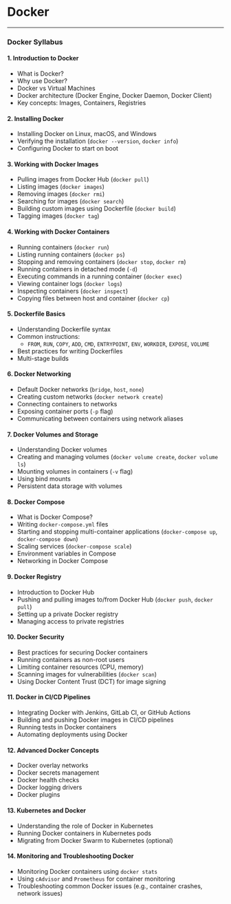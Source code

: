# Docker

---

### **Docker Syllabus**

#### **1. Introduction to Docker**
   - What is Docker?
   - Why use Docker?
   - Docker vs Virtual Machines
   - Docker architecture (Docker Engine, Docker Daemon, Docker Client)
   - Key concepts: Images, Containers, Registries

#### **2. Installing Docker**
   - Installing Docker on Linux, macOS, and Windows
   - Verifying the installation (`docker --version`, `docker info`)
   - Configuring Docker to start on boot

#### **3. Working with Docker Images**
   - Pulling images from Docker Hub (`docker pull`)
   - Listing images (`docker images`)
   - Removing images (`docker rmi`)
   - Searching for images (`docker search`)
   - Building custom images using Dockerfile (`docker build`)
   - Tagging images (`docker tag`)

#### **4. Working with Docker Containers**
   - Running containers (`docker run`)
   - Listing running containers (`docker ps`)
   - Stopping and removing containers (`docker stop`, `docker rm`)
   - Running containers in detached mode (`-d`)
   - Executing commands in a running container (`docker exec`)
   - Viewing container logs (`docker logs`)
   - Inspecting containers (`docker inspect`)
   - Copying files between host and container (`docker cp`)

#### **5. Dockerfile Basics**
   - Understanding Dockerfile syntax
   - Common instructions:
     - `FROM`, `RUN`, `COPY`, `ADD`, `CMD`, `ENTRYPOINT`, `ENV`, `WORKDIR`, `EXPOSE`, `VOLUME`
   - Best practices for writing Dockerfiles
   - Multi-stage builds

#### **6. Docker Networking**
   - Default Docker networks (`bridge`, `host`, `none`)
   - Creating custom networks (`docker network create`)
   - Connecting containers to networks
   - Exposing container ports (`-p` flag)
   - Communicating between containers using network aliases

#### **7. Docker Volumes and Storage**
   - Understanding Docker volumes
   - Creating and managing volumes (`docker volume create`, `docker volume ls`)
   - Mounting volumes in containers (`-v` flag)
   - Using bind mounts
   - Persistent data storage with volumes

#### **8. Docker Compose**
   - What is Docker Compose?
   - Writing `docker-compose.yml` files
   - Starting and stopping multi-container applications (`docker-compose up`, `docker-compose down`)
   - Scaling services (`docker-compose scale`)
   - Environment variables in Compose
   - Networking in Docker Compose

#### **9. Docker Registry**
   - Introduction to Docker Hub
   - Pushing and pulling images to/from Docker Hub (`docker push`, `docker pull`)
   - Setting up a private Docker registry
   - Managing access to private registries

#### **10. Docker Security**
   - Best practices for securing Docker containers
   - Running containers as non-root users
   - Limiting container resources (CPU, memory)
   - Scanning images for vulnerabilities (`docker scan`)
   - Using Docker Content Trust (DCT) for image signing

#### **11. Docker in CI/CD Pipelines**
   - Integrating Docker with Jenkins, GitLab CI, or GitHub Actions
   - Building and pushing Docker images in CI/CD pipelines
   - Running tests in Docker containers
   - Automating deployments using Docker

#### **12. Advanced Docker Concepts**
   - Docker overlay networks
   - Docker secrets management
   - Docker health checks
   - Docker logging drivers
   - Docker plugins

#### **13. Kubernetes and Docker**
   - Understanding the role of Docker in Kubernetes
   - Running Docker containers in Kubernetes pods
   - Migrating from Docker Swarm to Kubernetes (optional)

#### **14. Monitoring and Troubleshooting Docker**
   - Monitoring Docker containers using `docker stats`
   - Using `cAdvisor` and `Prometheus` for container monitoring
   - Troubleshooting common Docker issues (e.g., container crashes, network issues)

